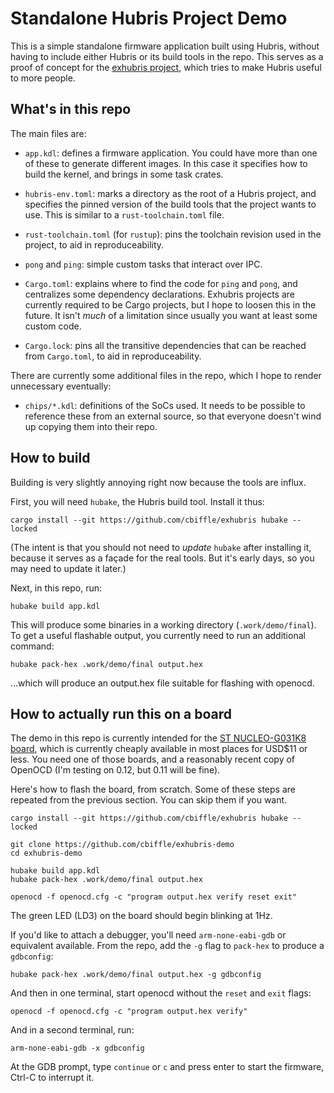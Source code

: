 # Standalone Hubris Project Demo

This is a simple standalone firmware application built using Hubris, without
having to include either Hubris or its build tools in the repo. This serves as a
proof of concept for the [exhubris project], which tries to make Hubris useful
to more people.

## What's in this repo

The main files are:

- `app.kdl`: defines a firmware application. You could have more than one of
  these to generate different images. In this case it specifies how to build the
  kernel, and brings in some task crates.

- `hubris-env.toml`: marks a directory as the root of a Hubris project, and
  specifies the pinned version of the build tools that the project wants to use.
  This is similar to a `rust-toolchain.toml` file.

- `rust-toolchain.toml` (for `rustup`): pins the toolchain revision used in the
  project, to aid in reproduceability.

- `pong` and `ping`: simple custom tasks that interact over IPC.

- `Cargo.toml`: explains where to find the code for `ping` and `pong`, and
  centralizes some dependency declarations. Exhubris projects are currently
  required to be Cargo projects, but I hope to loosen this in the future. It
  isn't _much_ of a limitation since usually you want at least some custom code.

- `Cargo.lock`: pins all the transitive dependencies that can be reached from
  `Cargo.toml`, to aid in reproduceability.

There are currently some additional files in the repo, which I hope to render
unnecessary eventually:

- `chips/*.kdl`: definitions of the SoCs used. It needs to be possible to
  reference these from an external source, so that everyone doesn't wind up
  copying them into their repo.

## How to build

Building is very slightly annoying right now because the tools are influx.

First, you will need `hubake`, the Hubris build tool. Install it thus:

```
cargo install --git https://github.com/cbiffle/exhubris hubake --locked
```

(The intent is that you should not need to _update_ `hubake` after installing
it, because it serves as a façade for the real tools. But it's early days, so
you may need to update it later.)

Next, in this repo, run:

```
hubake build app.kdl
```

This will produce some binaries in a working directory (`.work/demo/final`). To
get a useful flashable output, you currently need to run an additional command:

```
hubake pack-hex .work/demo/final output.hex
```

...which will produce an output.hex file suitable for flashing with openocd.

## How to actually run this on a board

The demo in this repo is currently intended for the [ST NUCLEO-G031K8
board][nuc], which is currently cheaply available in most places for USD$11 or
less. You need one of those boards, and a reasonably recent copy of OpenOCD (I'm
testing on 0.12, but 0.11 will be fine).

Here's how to flash the board, from scratch. Some of these steps are repeated
from the previous section. You can skip them if you want.

```
cargo install --git https://github.com/cbiffle/exhubris hubake --locked

git clone https://github.com/cbiffle/exhubris-demo
cd exhubris-demo

hubake build app.kdl
hubake pack-hex .work/demo/final output.hex

openocd -f openocd.cfg -c "program output.hex verify reset exit"
```

The green LED (LD3) on the board should begin blinking at 1Hz.

If you'd like to attach a debugger, you'll need `arm-none-eabi-gdb` or
equivalent available. From the repo, add the `-g` flag to `pack-hex` to produce
a `gdbconfig`:

```
hubake pack-hex .work/demo/final output.hex -g gdbconfig
```

And then in one terminal, start openocd without the `reset` and `exit` flags:

```
openocd -f openocd.cfg -c "program output.hex verify"
```

And in a second terminal, run:

```
arm-none-eabi-gdb -x gdbconfig
```

At the GDB prompt, type `continue` or `c` and press enter to start the firmware,
Ctrl-C to interrupt it.

[nuc]: https://www.st.com/en/evaluation-tools/nucleo-g031k8.html
[exhubris project]: https://github.com/cbiffle/exhubris/
